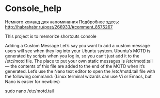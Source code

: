 # Console_help
Немного команд для напоминания
Подбробнее здесь:
http://habrahabr.ru/post/266933/#comment_8575267

This project is to memorize shortcuts console

Adding a Custom Message Let’s say you want to add a custom message users will see when they log into your Ubuntu system. Ubuntu’s MOTD is generated by scripts when you log in, so you can’t just add it to the /etc/motd file. The place to put your own static messages is /etc/motd.tail — the contents of this file are added to the end of the MOTD when it’s generated. Let’s use the Nano text editor to open the /etc/motd.tail file with the following command: (Linux terminal wizards can use Vi or Emacs, but Nano is easier for newbies)

sudo nano /etc/motd.tail


